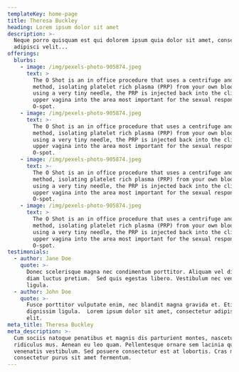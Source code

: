 ```yaml
---
templateKey: home-page
title: Theresa Buckley
heading: Lorem ipsum dolor sit amet
description: >-
  Neque porro quisquam est qui dolorem ipsum quia dolor sit amet, consectetur,
  adipisci velit...
offerings:
  blurbs:
    - image: /img/pexels-photo-905874.jpeg
      text: >
        The O Shot is an in office procedure that uses a centrifuge and special
        method, isolating platelet rich plasma (PRP) from your own blood. Then,
        using a very tiny needle, the PRP is injected back into the clitoris and
        upper vagina into the area most important for the sexual response, the
        O-spot.
    - image: /img/pexels-photo-905874.jpeg
      text: >-
        The O Shot is an in office procedure that uses a centrifuge and special
        method, isolating platelet rich plasma (PRP) from your own blood. Then,
        using a very tiny needle, the PRP is injected back into the clitoris and
        upper vagina into the area most important for the sexual response, the
        O-spot.
    - image: /img/pexels-photo-905874.jpeg
      text: >-
        The O Shot is an in office procedure that uses a centrifuge and special
        method, isolating platelet rich plasma (PRP) from your own blood. Then,
        using a very tiny needle, the PRP is injected back into the clitoris and
        upper vagina into the area most important for the sexual response, the
        O-spot.
    - image: /img/pexels-photo-905874.jpeg
      text: >
        The O Shot is an in office procedure that uses a centrifuge and special
        method, isolating platelet rich plasma (PRP) from your own blood. Then,
        using a very tiny needle, the PRP is injected back into the clitoris and
        upper vagina into the area most important for the sexual response, the
        O-spot.
testimonials:
  - author: Jane Doe
    quote: >-
      Donec scelerisque magna nec condimentum porttitor. Aliquam vel diam sed
      diam luctus pretium.  Sed quis egestas libero. Vestibulum nec venenatis
      ligula. 
  - author: John Doe
    quote: >-
      Fusce porttitor vulputate enim, nec blandit magna gravida et. Etiam et
      dignissim ligula.  Lorem ipsum dolor sit amet, consectetur adipiscing
      elit.
meta_title: Theresa Buckley
meta_description: >-
  Cum sociis natoque penatibus et magnis dis parturient montes, nascetur
  ridiculus mus. Aenean eu leo quam. Pellentesque ornare sem lacinia quam
  venenatis vestibulum. Sed posuere consectetur est at lobortis. Cras mattis
  consectetur purus sit amet fermentum.
---
```



